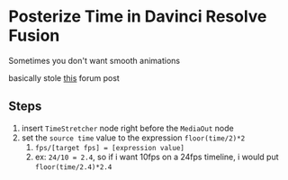 # Posterize Time in Davinci Resolve Fusion
Sometimes you don't want smooth animations

basically stole [this](https://forum.blackmagicdesign.com/viewtopic.php?f=21&t=92658#p515531) forum post

## Steps
1. insert `TimeStretcher` node right before the `MediaOut` node
2. set the `source time` value to the expression `floor(time/2)*2`
    1. `fps/[target fps] = [expression value]`
    2. ex: `24/10 = 2.4`, so if i want 10fps on a 24fps timeline, i would put `floor(time/2.4)*2.4`
